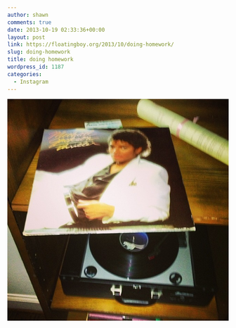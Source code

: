 ```yaml
---
author: shawn
comments: true
date: 2013-10-19 02:33:36+00:00
layout: post
link: https://floatingboy.org/2013/10/doing-homework/
slug: doing-homework
title: doing homework
wordpress_id: 1187
categories:
  - Instagram
---
```


[![doing homework](/assets/media/2013/10/15a5a8ac385011e3aba722000ab6b272_8.jpg)](/assets/media/2013/10/15a5a8ac385011e3aba722000ab6b272_8.jpg)
